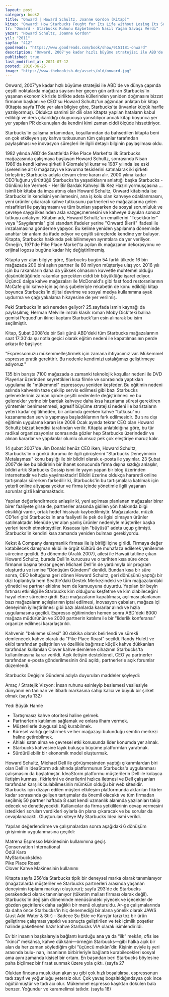 ```yaml
---
layout: post  
category: book2  
title: "Onward | Howard Schultz, Joanne Gordon (Kitap)"  
kitap: "Onward: How Starbucks Fought for İts Life without Losing Its Soul"  
tr: "Onward - Starbucks Ruhunu Kaybetmeden Nasıl Yaşam Savaşı Verdi"  
yazar: "Howard Schultz, Joanne Gordon"  
yil: "2011"  
sayfa: "412"  
goodreads: "https://www.goodreads.com/book/show/9151181-onward"
description: "Onward, 2007'ye kadar hızlı büyüme stratejisi ile ABD'de ve dünya çapında çeşitli noktalarda mağaza sayısını her geçen gün arttıran Starbucks'in yaşanan ekonomik krizle birlikte adeta küllerinden yeniden doğmasını bizzat firmanın başkanı ve CEO'su Howard Schultz'un ağzından anlatıyor."
published: true
last_modified_at: 2021-07-12
posted: 2016-06-25
image: "https://www.thebookish.de/assets/old/onward.jpg"
---
```


Onward, 2007'ye kadar hızlı büyüme stratejisi ile ABD'de ve dünya çapında çeşitli noktalarda mağaza sayısını her geçen gün arttıran Starbucks'in yaşanan ekonomik krizle birlikte adeta küllerinden yeniden doğmasını bizzat firmanın başkanı ve CEO'su Howard Schultz'un ağzından anlatan bir kitap (Kitapta sayfa 11'de yer alan bilgiye göre, Starbucks'ta ünvanlar küçük harfle yazılıyormuş). Oldukça samimi bir dili olan kitapta yapılan hataların kabul edildiği ve ders çıkarıldığı okuyucuya yansıtılıyor ancak kitap boyunca yer yer yapılan PR dokunuşları da kendini kimi zaman ciddi ölçüde hissettiriyor.  
  
Starbucks'in çalışma ortamından, koşullarından da bahsedilen kitapta beni en çok etkileyen şey kahve tutkusunun tüm çalışanlar tarafından paylaşılması ve inovasyon süreçleri ile ilgili detaylı bilginin paylaşılması oldu.  
  
1982 yılında ABD'de Seattle'da Pike Place Market'ta ilk Starbucks mağazasında çalışmaya başlayan Howard Schultz, sonrasında Nisan 1986'da kendi kahve şirketi İl Giornale'yi kurar ve 1987 yılında ise eski işverenine ait 6 mağazayı ve kavurma tesislerini satınalarak iki şirketi birleştirir; Starbucks adıyla devam etme kararı alır. 2000 yılına kadar CEO'luğunu yürüttüğü Starbucks'ta yaşadıklarını anlattığı başka Starbucks - Gönlünü İse Vermek - Her Bir Bardak Kahveyi İlk Kez Hazırlıyormuşçasına ... isimli bir kitaba da imza atmış olan Howard Schultz, Onward kitabında ise Starbucks'in kendisini yenilemesini, ana iş kolu olan kahveye odaklanmasını, yeni ürünler çıkararak kahve tutkusunu partnerleri ve mağazalarına gelen misafirleri ile paylaşmasını ve tüm bunları yaparken de sosyal sorumluluk ve çevreye saygı ilkesinden asla vazgeçmemesini ve kahveye duyulan sonsuz tutkuyu anlatıyor. Kitabın adı, Howard Schultz'un emaillerini "Teşekkürler" veya "Saygılarımla" gibi standart ifadeler yerine "Onward (İleri)" ifadesi ile imzalamasına gönderme yapıyor. Bu kelime yeniden yapılanma döneminde anahtar bir anlam da ifade ediyor ve çeşitli süreçlerde kendine yer buluyor. Kitapta, Starbucks hakkında pek bilinmeyen ayrıntılara da yer veriliyor. Örneğin, 1971'de Pike Place Market'ta açılan ilk mağazanın dekorasyonu ve orijinal logosu bugüne kadar hiç değiştirilmemiş.
  
Kitapta yer alan bilgiye göre, Starbucks bugün 54 farklı ülkede 16 bin mağazada 200 bini aşkın partner ile 60 milyon müşteriye ulaşıyor. 2016 yılı için bu rakamların daha da yüksek olmasının kuvvetle muhtemel olduğu düşünüldüğünde rakamlar gerçekten ciddi bir büyüklüğe işaret ediyor. Üçüncü dalga kahve mağazaları ile McDonald's gibi fast food restoranlarının McCafe gibi kahve için açılmış şubeleriyle rekabetin de konu edildiği kitap boyunca Starbucks'in dijital devrime ve sosyal medya kullanımına ayak uydurma ve çağı yakalama hikayesine de yer verilmiş.  
  
Peki Starbucks'in adı nereden geliyor? 25.sayfada ismin kaynağı da paylaşılmış; Herman Melville imzalı klasik roman Moby Dick'teki balina gemisi Pequod'un ikinci kaptanı Starbuck'tan esin alınarak bu isim seçilmiştir.  
  
Kitap, Şubat 2008'de bir Salı günü ABD'deki tüm Starbucks mağazalarının saat 17:30'da şu notla geçici olarak eğitim nedeni ile kapatılmasının perde arkası ile başlıyor:  
  
"Espressomuzu mükemmelleştirmek için zamana ihtiyacımız var. Mükemmel espresso pratik gerektirir. Bu nedenle kendimizi ustalığımızı geliştirmeye adıyoruz."  
  
135 bin barışta 7100 mağazada o zamanki teknolojik koşullar nedeni ile DVD Playerlar üzerinden seyrettikleri kısa filmle ve sonrasında yaptıkları uygulama ile "mükemmel" espressoyu yeniden keşfeder. Bu eğitimin nedeni aslında kahvenin taze çekilip servis edilmesi gibi bazı Starbucks geleneklerinin zaman içinde çeşitli nedenlerle değiştirilmesi ve bu gelenekler yerine bir bardak kahveye daha kısa hazırlama süresi gerektiren yöntemler benimsenmesi, agresif büyüme stratejisi nedeni ile baristaların yeteri kadar eğitilmeden, bir anlamda gereken kahve "tutkusu"nu kazanamadan servis yapmaya başladıklarının fark edilmesidir. Bu sıra dışı eğitimin uygulama kararı ise 2008 Ocak ayında tekrar CEO olan Howard Schultz bizzat kendisi tarafından verilir. Kitapta anlatıldığına göre, bu tür radikal organizasyonlar sonrasında gözler hep Starbucks üzerindedir ve alınan kararlar ve yapılanlar olumlu olumsuz pek çok eleştiriye maruz kalır. 
  
14 şubat 2007'de Jim Donald henüz CEO iken, Howard Schultz, Starbucks'in o günkü durumu ile ilgili görüşlerini "Starbucks Deneyiminin Metalaşması" konu başlığı ile bir bildiri olarak e-posta ile yayınlar. 23 Şubat 2007'de ise bu bildirinin bir ihanet sonucunda firma dışına sızdığı anlaşılır, bildiri artık Starbucks Gossip ismi ile yayın yapan bir blog üzerinden internettedir ve hızla yayılmaktadır! Bildiri üzerine oldukça hararetli online tartışmalar sürerken farkedilir ki, Starbucks'in bu tartışmalara katılmak için yeterli online altyapısı yoktur ve firma içinde yönetimle ilgili yaşanan sorunlar gizli kalmamaktadır.  
  
Yapılan değerlendirmede anlaşılır ki, yeni açılması planlanan mağazalar birer birer faaliyete girse de, partnerler arasında gidilen yön hakkında bilgi eksikliği vardır, ortak hedef hissiyatı kaybedilmiştir. Mağazalarda, müzik CD'leri gibi Starbucks'in ana faaliyeti ile pek de ilgisi olmayan ürünler satılmaktadır. Menüde yer alan yanlış ürünler nedeniyle müşteriler başka yerleri tercih etmekteydiler. Kısacası işin "büyüsü" adeta uçup gitmişti. Starbucks'in kendini kısa zamanda yeniden bulması gerekiyordu.  
  
Kekst & Company danışmanlık firması ile iş birliği içine girildi. Firmaya değer katabilecek danışman ekibi ile örgüt kültürü de muhafaza edilerek yenilenme sürecine geçildi. Bu dönemde (Aralık 2007), ailesi ile Hawaii tatiline çıkan Howard Schultz, burada Dell'in kurucusu ve o tarihten kısa süre önce firmanın başına tekrar geçen Michael Dell'in de yardımıyla bir program oluşturdu ve ismine "Dönüşüm Gündemi" denildi. Bundan kısa bir süre sonra, CEO koltuğuna geri dönen Howard Schultz, geri dönüşünü yaptığı bir dizi toplantıyla hem Seattle'daki Destek Merkezindeki ve tüm mağazalardaki yönetici ve partner ekibine hem de kamuoyuna duyurdu. Yapılan bir beyin fırtınası etkinliği ile Starbucks kim olduğunu keşfetme ve kim olabileceğini hayal etme sürecine girdi. Bazı mağazaların kapatılması, açılması planlanan bazı mağazaların açılışlarının iptal edilmesi, inovasyon çabaları, mağaza içi deneyimin iyileştirilmesi gibi bazı alanlarda kararlar alındı ve hızla uygulamasına geçildi. Espresso eğitiminden hemen sonra ABD'deki 8000 mağaza müdürünün ve 2000 partnerin katılımı ile bir "liderlik konferansı" organize edilmesi kararlaştırıldı.  
  
Kahvenin "bekleme süresi" 30 dakika olarak belirlendi ve sürekli demlenecek kahve olarak da "Pike Place Roast" seçildi. Randy Hulett ve ekibi tarafından geliştirilen ve özellikle bağımsız küçük kahve dükkanları tarafından kullanılan Clover kahve demleme cihazının Starbucks'ta kullanılmasına karar verildi. Açık iletişim desteklendi, CEO'ya partnerler tarafından e-posta gönderilmesinin önü açıldı, partnerlerle açık forumlar düzenlendi.  
  
Starbucks Değişim Gündemi adıyla duyurulan maddeler şöyleydi:  
  
Amaç / Stratejik Vizyon: İnsan ruhunu esinleyip beslemesi vesilesiyle dünyanın en tanınan ve itibarlı markasına sahip kalıcı ve büyük bir şirket olmak (sayfa 132)  
  
Yedi Büyük Hamle  

-   Tartışmasız kahve otoritesi haline gelmek.
-   Partnerlerin katılımını sağlamak ve onlara ilham vermek.
-   Müşterilerle duygusal bağ kurabilmek.
-   Küresel varlığı geliştirmek ve her mağazayı bulunduğu semtin merkezi haline getirebilmek.
-   Ahlaki satın alma ve çevresel etki konusunda lider konumda yer almak.
-   Starbucks kahvesine layık buluşçu büyüme platformları yaratmak.
-   Sürdürülebilir bir ekonomik model oluşturmak.

Howard Schultz, Michael Dell ile görüşmesinden yaptığı çıkarımlardan biri olan Dell'in IdeaStorm adı altında platformunun Starbucks'a uygulanması çalışmasını da başlatmıştır. IdeaStorm platformu müşterilerin Dell ile kolayca iletişim kurması, fikirlerini ve önerilerini hızlıca iletmesi ve Dell çalışanları tarafından karşılık bulabilmesinin mümkün olduğu bir web sitesidir. Starbucks için dizayn edilen müşteri etkileşim platformunda aktarılan fikirler kadar sonrasında gelişen tartışmalar da önemli olacaktı ve tüm firmadan seçilmiş 50 partner haftada 8 saat kendi uzmanlık alanında yazılanları takip edecek ve denetleyecekti. Kullanıcılar da firma yetkililerinin cevap vermesini istedikleri soruları verdikleri oylarla ön plana çıkaracak ve bu sorular da cevaplanacaktı. Oluşturulan siteye My Starbucks Idea ismi verildi.  
  
Yapılan değerlendirme ve çalışmalardan sonra aşağıdaki 6 dönüşüm girişiminin uygulanmasına geçildi:  
  
Matrena Espresso Makinesinin kullanımına geçiş  
Conservation International  
Ödül Kartı  
MyStarbucksIdea  
Pike Place Roast  
Clover Kahve Makinesinin kullanımı  
  
Kitapta sayfa 256'da Starbucks tipik bir deneysel marka olarak tanımlanıyor (mağazalarda müşteriler ve Starbucks partnerleri arasında yaşanan deneyimin toplamı markayı oluşturur); sayfa 293'de de Starbucks perakendeci olarak tanımlanıyor (tüketim malları firması olarak değil). Starbucks'in değişim döneminde menüsündeki yiyecek ve içecekler de gözden geçirilerek daha sağlıklı bir menü oluşturuldu. Ar-ge çalışmalarında da daha önce Starbucks'in hiç denemediği bir alana yönelik olarak JAWS (Just Add Water & Stir) - Sadece Şu Ekle ve Karıştır tarzı toz bir ürün geliştirme çalışması yapıldı ve sonuçta geliştirilen ve tek içimlik poşetler halinde paketlenen hazır kahve Starbucks VIA olarak isimlendirildi.  
  
Ev bir insanın başkalarıyla bağlantı kurduğu ana ya da “ilk” mekân, ofis ise “ikinci” mekânsa, kahve dükkâni—örneğin Starbucks—gibi halka açık bir alan da her zaman söylediğim gibi “üçüncü mekân”dir. Kişinin eviyle iş yeri arasında bulu- nan, insanların birbirleriyle bağlantı kurabilecekleri sosyal ama aynı zamanda kişisel bir ortam. En başından beri Starbucks böylesine paha biçilmez bir fırsat sunmak üzere yola çıktı. (sayfa 27  
  
Oluktan fincana musluktan akan şu gibi çok hızlı boşaltılırsa, espressonun tadı zayıf ve yoğunluğu yetersiz olur. Çok yavaş boşaltıldığındaysa çok ince öğütülmüştür ve tadı acı olur. Mükemmel espresso kaşıktan dökülen bala benzer. Yoğundur ve karamelimsi tatlıdır. (sayfa 18)  
  
  
